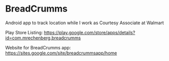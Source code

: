 # BreadCrumms
Android app to track location while I work as Courtesy Associate at Walmart

Play Store Listing: https://play.google.com/store/apps/details?id=com.mrechenberg.breadcrumms

Website for BreadCrumms app: https://sites.google.com/site/breadcrummsapp/home
